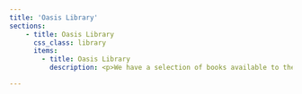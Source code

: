 ```yaml
---
title: 'Oasis Library'
sections:
    - title: Oasis Library
      css_class: library
      items:
        - title: Oasis Library
          description: <p>We have a selection of books available to the Oasis membership (members must be dues-current).<p><p>Please contact <a href="mailto:librarian@cruxansata-oto.org">the librarian</a> for inquiries regarding book checkout.</p><table class="library-table"><thead><tr><th>Author</th><th>Title</th><th>Printing</th><th>ISBN</th></tr></thead><tbody><tr><td>Adler, Margot</td><td>Drawing Down the Moon: Witches, Goddess-Worshippers, and Other Pagans in America Today</td><td>Beacon Press, 1981</td><td>0-8070-3237-9</td></tr><tr><td>Besant, Annie</td><td>Esoteric Christianity or The lesser mysteries</td><td>The Theosophical Publishing House, 1950</td><td></td></tr><tr><td>Bloch, Douglas and George, Demetra</td><td>Astrology for Yourself</td><td>Wingbow Press, 1987</td><td>0-914728-61-x</td></tr><tr><td>Bramly, Serge</td><td>Macumba: The Teachings of Maria-Jose, Mother of the Gods</td><td>City Lights Books, 1994</td><td>0-87286-286-0</td></tr><tr><td>Browning, Barbara</td><td>Samba: Resistance in Motion</td><td>Indiana University Press</td><td>0-253-20956-0</td></tr><tr><td>Buckland, Raymond</td><td>Buckland's Complete Book of Witchcraft</td><td>Llewellyn Publications, 2001</td><td>0-87542-050-8</td></tr><tr><td>Buckland, Raymond</td><td>Secrets of Gypsy Fortunetelling</td><td>Llewellyn Publications, 1993</td><td>0-87542-051-6</td></tr><tr><td>Budge, E. A. Wallis</td><td>The Egyptian Book of the Dead</td><td>Dover Publications, 1967</td><td>0-486-21866-X</td></tr><tr><td>Carroll, Peter J.</td><td>Liber Null &amp; Psychonaut</td><td>Samuel Weiser, Inc., 1987</td><td>0-87728-639-6</td></tr><tr><td>Cavendish, Richard</td><td>The Black Arts</td><td>Perigee Books, 1983</td><td>0-399-50035-9</td></tr><tr><td>Culling, Louis T.</td><td>Occult Renaissance 1972-2008: The Great Prophecy for the Golden Age of Occultism</td><td>Llewellyn Publications, 1972</td><td>0-87542-133-4</td></tr><tr><td>Durant, Will</td><td>The Story of Philosophy</td><td>Washington Square Press, 1961</td><td>0-671-73916-6</td></tr><tr><td>Effertz, Michael</td><td>The Argument That Took the Wrong Turning: A Vindication of Priest/ess and Queer Gnostic Mass in Reply to T Polyphilus</td><td>First Edition, Luxor Media Group, 2013</td><td>1-891948-25-3</td></tr><tr><td>Evans, Roland</td><td>Seeking Wholeness: Insights Into the Mystery of Experience</td><td>Sunshine Press Publications, 2001</td><td>1-888604-18-2</td></tr><tr><td>Evans-Pritchard, E.E.</td><td>Witchcraft, Oracles, and Magic Among the Azanda</td><td>Clarendon Press, 1976</td><td>0-19-874029-8</td></tr><tr><td>Fatunmbi, Awo Fa'Lokun</td><td>Awo: Ifa and the Theology of Orisha Divination</td><td>Original Publications, 1992</td><td>0-942272-24-2</td></tr><tr><td>Fatunmbi, Awo Fa'Lokun</td><td>Esu-Elegba: Ifa and the Divine Messenger</td><td>Original Publications, 1992</td><td>0-942272-27-7</td></tr><tr><td>Fatunmbi, Awo Fa'Lokun</td><td>Obatala: Ifa and the Chief of the Spirit of the White Cloth</td><td>Original Publications, 1993</td><td>0-942272-29-3</td></tr><tr><td>Fatunmbi, Awo Fa'Lokun</td><td>Oshun: Ifa and the Spirit of the River</td><td>Original Publications, 1993</td><td>0-942272-32-3</td></tr><tr><td>Fatunmbi, Awo Fa'Lokun</td><td>Oya: Ifa and the Spirit of the Wind</td><td>Original Publications, 1993</td><td>0-942272-34-X</td></tr><tr><td>Fatunmbi, Awo Fa'Lokun</td><td>Shango: Ifa and the Spirit of Lightning</td><td>Original Publications, 1993</td><td>0-942272-31-5</td></tr><tr><td>Fatunmbi, Awo Fa'Lokun</td><td>Yemoja/Olokun: Ifa and the Spirit of the Ocean</td><td>Original Publications, 1993</td><td>0-942272-33-1</td></tr><tr><td>Faulkner, Raymond &amp; Goelet, Ogden &amp; Andrews, Carol &amp; James Wasserman</td><td>The Egyptian Book of the Dead: The Book of Going Forth By Day</td><td>Chronicle Books, 1994</td><td>0-8118-0767-3</td></tr><tr><td>Ferry, David</td><td>Gilgamesh: A New Rendering In English Verse</td><td>Farrar, Straus, and Giroux, 1993</td><td>0-374-52383-5</td></tr><tr><td>Forrest, Steven</td><td>The Changing Sky: You Already Hold the Key to the Stars: A Practical Guide to the New Predictive Astrology</td><td>ACS Publications, 1989</td><td>0-935127-05-4</td></tr><tr><td>Fortune, Dion</td><td>The Mystical Qabalah</td><td>Weiser Books, 2000</td><td>1-57863-150-5</td></tr><tr><td>George, Llewellyn</td><td>The New A to Z Horoscope Maker</td><td>Llewellyn Publications, 1994</td><td>0-87542-264-0</td></tr><tr><td>Gonzalez-Wippler, Migene</td><td>Introduction to Seashell Divination</td><td>Original Publications, 1992</td><td>0-942272-26-9</td></tr><tr><td>Gonzalez-Wippler, Migene</td><td>Introduction to Seashell Divination</td><td>Original Publications, 1992</td><td>0-942272-26-9</td></tr><tr><td>Gonzalez-Wippler, Migene</td><td>Rituals and Spells of Santeria</td><td>Original Publications, 1984</td><td>0-942272-07-2</td></tr><tr><td>Gonzalez-Wippler, Migene</td><td>Santeria: African Magic in Latin America</td><td>Original Publications, 1992</td><td>0-942272-04-8</td></tr><tr><td>Gonzalez-Wippler, Migene</td><td>Santeria The Religion</td><td>Llewellyn Publications, 1994</td><td>1-56718-329-8</td></tr><tr><td>Grant, Kenneth</td><td>Aleister Crowley & The Hidden God</td><td>Samuel Weiser, 1974</td><td>0-87728-250-1</td></tr><tr><td>Greenwood, Susan</td><td>The Encyclopedia of Magic and Witchcraft</td><td>Hermes House, 2005</td><td>0-681-04951-0</td></tr><tr><td>Grimm, the Brothers</td><td>Household Stories</td><td>Avenel Books, 1973</td><td></td></tr><tr><td>Guiley, Rosemary Ellen</td><td>The Encyclopedia of Magic and Alchemy</td><td>Checkmark Books, 2006</td><td>0-8160-6049-5</td></tr><tr><td>Hess, David J.</td><td>Samba in the Night: Spiritism in Brazil</td><td>Columbia University Press, 1994</td><td>0-231-08432-3</td></tr><tr><td>Hollenback, Jess Byron</td><td>Mysticism: Experience, Resonse and Empowerment</td><td>Pennsylvania State University Press, 1996</td><td>0-271-01552-7</td></tr><tr><td>Kane, Sean</td><td>Wisdom of the Mythtellers</td><td>Broadview Press, 1994</td><td>1-55111-041-5</td></tr><tr><td>Karade, Baba Ifa</td><td>The Handbook of Yoruba Religious Concepts</td><td>Samuel Weiser, Inc., 1994</td><td>0-87728-789-9</td></tr><tr><td>Kardec, Allan</td><td>The Book on Mediums: Guide for Mediums and Invocators</td><td>Samuel Weiser, Inc., 1994</td><td>0-87728-382-6</td></tr><tr><td>Kardec, Allan</td><td>The Spirits' Book</td><td>Brotherhood of Light Publishing, 1995</td><td>0-914732-25-0</td></tr><tr><td>Krishna, Gopi</td><td>Living With Kundalini</td><td>Shambhala Publications, 1993</td><td>0-87773-947-1</td></tr><tr><td>Laymon, Charles M. (editor)</td><td>The Major Prophets: A Commentary on Isaiah, Jeremiah, Lamentations, Ezekiel, Daniel</td><td>Abingdon Press, 1983</td><td>0-687-19235-8</td></tr><tr><td>Leadbeater, C. W.</td><td>The Chakras</td><td>Quest Books, 1994</td><td>0-8356-0422-5</td></tr><tr><td>March, Marion D., and McEvers, Joan</td><td>The Only Way to Learn Astrology Volume I : Basic Principals</td><td>ACS Publications, 1991</td><td>0-917086-00-7</td></tr><tr><td>Mesniu, Frater</td><td>Ecclesia Gnostica Catholica: Rites of Public Celebration</td><td>Heru Behutet Oasis, 2014</td><td></td></tr><tr><td>Milton, John</td><td>Paradise Lost</td><td>A Mentor Book, 1981</td><td>0-451-62826-8</td></tr><tr><td>Murphy, Joseph M.</td><td>Santeria: An African Religion in America</td><td>Original Publications, 1989</td><td>0-942272-22-6</td></tr><tr><td>Nunez, Luis Manuel</td><td>Santeria: A Practical Guide to Afro-Caribbean Magic</td><td>Spring Publications, 1993</td><td>0-88214-349-2</td></tr><tr><td>Pepper, Elizabeth and Wilcock, John</td><td>The Witchepring 2000 - Spring 2001</td><td>The Witches' Almanac, Ltd., 2000</td><td>1-881098-10-9</td></tr><tr><td>Prabhupada, A.C. Bhaktivedanta Swami</td><td>Bhagavad-Gita: As It Is</td><td>Bhaktivedanta Book Trust, 1993</td><td>0-89213-134-9</td></tr><tr><td>Regardie, Israel</td><td>The Golden Dawn: A Complete Course in Practical Ceremonial Magic</td><td>Llewellyn Publications, 1990</td><td>0-87542-663-8</td></tr><tr><td>Roberts, Henry C.</td><td>The Complete Prophecies of Nostradamus</td><td>Nostradamus Co., 1982</td><td>0-517-54956-5</td></tr><tr><td>Sabazius X U.S.G.L. of O.T.O., Tau Helena</td><td>Mystery of Mystery: A Primer of Thelemic Ecclesiastical Gnosticism</td><td>Ordo Templi Orientis, U.S.A., 2015</td><td></td></tr><tr><td>Salciccia, Lia Maria</td><td>How To Invoke the Gods: A Practical Guide</td><td>smite! Press, 1999</td><td></td></tr><tr><td>Scholem, Gershom</td><td>Kabbalah</td><td>A Meridian Book, 1978</td><td>0-452-01007-1</td></tr><tr><td>Schueler, Gerald and Betty</td><td>Egyptian Magick</td><td>Llewellyn Publications, 1994</td><td>1-56718-604-1</td></tr><tr><td>Waite, Arthur Edward</td><td>The Book of Ceremonial Magic: A Complete Grimoire</td><td>Citadel Press Book, 1990</td><td>0-8065-0208-8</td></tr><tr><td>Weber, Max</td><td>Ancient Judaism</td><td>The Free Press, 1952</td><td></td></tr><tr><td>Webster, Charles</td><td>From Paracelsus to Newton: Magic &amp; the Making of Modern Science</td><td>Barnes &amp; Noble Books, 1996</td><td>0-76070-089-3</td></tr><tr><td>Wendell, Leilah</td><td>The Necromantic Ritual Book</td><td>Westgate Press, 1992</td><td>0-944087-03-5</td></tr><tr><td>Zalewski, Pat</td><td>Z-5 Secret Teachings of the Golden Dawn: Book I The Neophyte Ritual 0=0</td><td>Llewellyn Publications, 1991</td><td>0-87542-897-5</td></tr><!--- Add more lines <tr><td></td><td></td><td></td><td></td></tr>---></tbody></table><br><br><br>

---
```

